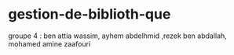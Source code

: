 # gestion-de-biblioth-que
groupe 4 : ben attia wassim, ayhem abdelhmid ,rezek ben abdallah, mohamed amine zaafouri 
